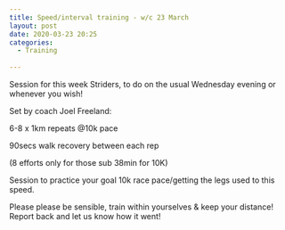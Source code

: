 ```yaml
---
title: Speed/interval training - w/c 23 March
layout: post
date: 2020-03-23 20:25
categories:
  - Training
  
---
```

Session for this week Striders, to do on the usual Wednesday evening or whenever you wish! 

Set by coach Joel Freeland:

6-8 x 1km repeats @10k pace

90secs walk recovery between each rep

(8 efforts only for those sub 38min for 10K)

Session to practice your goal 10k race pace/getting the legs used to this speed.

Please please be sensible, train within yourselves & keep your distance! Report back and let us know how it went!
